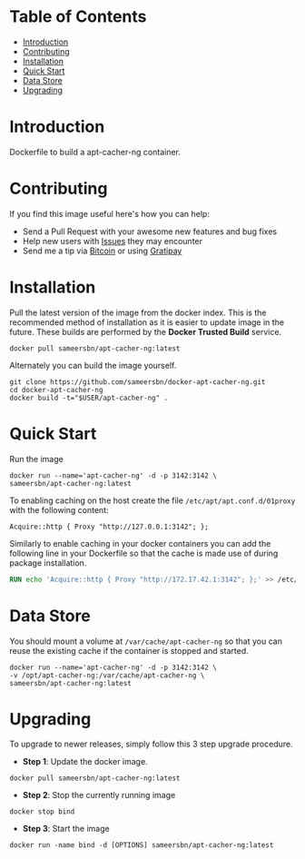 # Table of Contents
- [Introduction](#introduction)
- [Contributing](#contributing)
- [Installation](#installation)
- [Quick Start](#quick-start)
- [Data Store](#data-store)
- [Upgrading](#upgrading)

# Introduction
Dockerfile to build a apt-cacher-ng container.

# Contributing

If you find this image useful here's how you can help:

- Send a Pull Request with your awesome new features and bug fixes
- Help new users with [Issues](https://github.com/sameersbn/docker-apt-cacher-ng/issues) they may encounter
- Send me a tip via [Bitcoin](https://www.coinbase.com/sameersbn) or using [Gratipay](https://gratipay.com/sameersbn/)

# Installation
Pull the latest version of the image from the docker index. This is the recommended method of installation as it is easier to update image in the future. These builds are performed by the **Docker Trusted Build** service.

```
docker pull sameersbn/apt-cacher-ng:latest
```

Alternately you can build the image yourself.

```
git clone https://github.com/sameersbn/docker-apt-cacher-ng.git
cd docker-apt-cacher-ng
docker build -t="$USER/apt-cacher-ng" .
```

# Quick Start
Run the image

```
docker run --name='apt-cacher-ng' -d -p 3142:3142 \
sameersbn/apt-cacher-ng:latest
```

To enabling caching on the host create the file `/etc/apt/apt.conf.d/01proxy` with the following content:
```
Acquire::http { Proxy "http://127.0.0.1:3142"; };
```

Similarly to enable caching in your docker containers you can add the following line in your Dockerfile so that the cache is made use of during package installation.

```dockerfile
RUN echo 'Acquire::http { Proxy "http://172.17.42.1:3142"; };' >> /etc/apt/apt.conf.d/01proxy
```

# Data Store
You should mount a volume at `/var/cache/apt-cacher-ng` so that you can reuse the existing cache if the container is stopped and started.

```
docker run --name='apt-cacher-ng' -d -p 3142:3142 \
-v /opt/apt-cacher-ng:/var/cache/apt-cacher-ng \
sameersbn/apt-cacher-ng:latest
```

# Upgrading

To upgrade to newer releases, simply follow this 3 step upgrade procedure.

- **Step 1**: Update the docker image.

```
docker pull sameersbn/apt-cacher-ng:latest
```

- **Step 2**: Stop the currently running image

```
docker stop bind
```

- **Step 3**: Start the image

```
docker run -name bind -d [OPTIONS] sameersbn/apt-cacher-ng:latest
```
